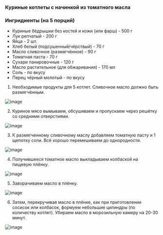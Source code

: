 ### Куриные котлеты с начинкой из томатного масла
### Ингридиенты (на 5 порций)
- Куриные бёдрышки без костей и кожи (или фарш) - 500 г
- Лук репчатый - 200 г
- Яйца - 2 шт.
- Хлеб белый (подсушенный/чёрствый) - 70 г
- Масло сливочное (размягчённое) - 90 г
- Томатная паста - 70 г
- Сухари панировочные - 120 г
- Масло растительное (для обжаривания) - 170 мл
- Соль - по вкусу
- Перец чёрный молотый - по вкусу

1.  Необходимые продукты для 5 котлет. Сливочное масло должно быть размягчённым.

![image](https://user-images.githubusercontent.com/100151463/226700177-195a101b-9f44-4131-8700-3087850b74df.png)

2. Куриное мясо вымываем, обсушиваем и пропускаем через решётку со средними отверстиями.

![image](https://user-images.githubusercontent.com/100151463/226700215-c1ceb333-ba16-499d-9ca5-3658ef6b93d5.png)

3. К размягченному сливочному маслу добавляем томатную пасту и 1 щепотку соли. Всё хорошо перемешиваем до однородности.

![image](https://user-images.githubusercontent.com/100151463/226700286-4da90c08-24fb-49d2-984c-20cc07d799b2.png)

4. Получившееся томатное масло выкладываем колбаской на пищевую плёнку.

![image](https://user-images.githubusercontent.com/100151463/226700322-ad6d13f0-8a90-4f17-858c-7cf2cdca4d6f.png)

5. Заворачиваем масло в плёнку.

![image](https://user-images.githubusercontent.com/100151463/226700363-596665b3-754c-4236-91dd-771790513f4f.png)

6. Затем, перекручивая масло в плёнке, как при приготовлении сосисок или колбасок, формуем небольшие цилиндры (по количеству котлет). Убираем масло в морозильную камеру на 20-30 минут.

![image](https://user-images.githubusercontent.com/100151463/226700423-b784dcf5-90a6-4e3b-894f-298f6bd2e29f.png)
